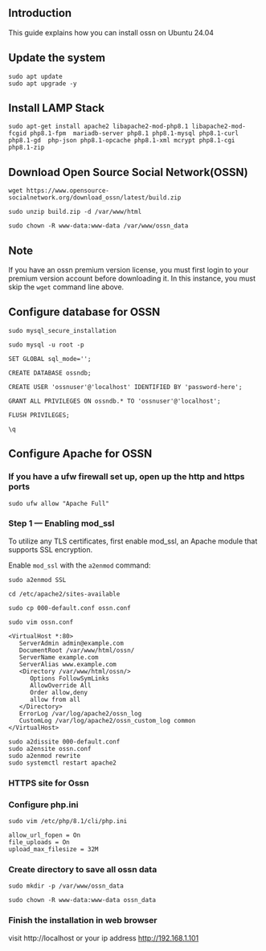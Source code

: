 ## Introduction

This guide explains how  you can install ossn on Ubuntu 24.04

## Update the system

```
sudo apt update  
sudo apt upgrade -y
```

## Install LAMP Stack

```
sudo apt-get install apache2 libapache2-mod-php8.1 libapache2-mod-fcgid php8.1-fpm  mariadb-server php8.1 php8.1-mysql php8.1-curl php8.1-gd  php-json php8.1-opcache php8.1-xml mcrypt php8.1-cgi  php8.1-zip
```

## Download Open Source Social Network(OSSN)

```
wget https://www.opensource-socialnetwork.org/download_ossn/latest/build.zip
```

```
sudo unzip build.zip -d /var/www/html
```

```
sudo chown -R www-data:www-data /var/www/ossn_data
```

## Note

If you have an ossn premium version license, you must first login to your premium version account before downloading it. In this instance, you must skip the ```wget``` command line above. 

## Configure database for OSSN

```
sudo mysql_secure_installation
```

```
sudo mysql -u root -p
```

```
SET GLOBAL sql_mode='';
```

```
CREATE DATABASE ossndb;  
```

```
CREATE USER 'ossnuser'@'localhost' IDENTIFIED BY 'password-here';  
```

```
GRANT ALL PRIVILEGES ON ossndb.* TO 'ossnuser'@'localhost';
```

```
FLUSH PRIVILEGES;
```

```
\q
```
  
## Configure Apache for OSSN

### If you have a ufw firewall set up, open up the http and https ports

```
sudo ufw allow "Apache Full"
```

### Step 1 — Enabling mod_ssl


To utilize any TLS certificates, first enable mod_ssl, an Apache module that supports SSL encryption.

Enable `mod_ssl` with the `a2enmod` command:

```
sudo a2enmod SSL
```



```
cd /etc/apache2/sites-available
```

```
sudo cp 000-default.conf ossn.conf
```

```
sudo vim ossn.conf
```

```
<VirtualHost *:80>
   ServerAdmin admin@example.com  
   DocumentRoot /var/www/html/ossn/  
   ServerName example.com  
   ServerAlias www.example.com  
   <Directory /var/www/html/ossn/> 
      Options FollowSymLinks  
      AllowOverride All  
      Order allow,deny  
      allow from all  
   </Directory>
   ErrorLog /var/log/apache2/ossn_log  
   CustomLog /var/log/apache2/ossn_custom_log common    
</VirtualHost>
```

```
sudo a2dissite 000-default.conf  
sudo a2ensite ossn.conf  
sudo a2enmod rewrite  
sudo systemctl restart apache2
```

### HTTPS site for Ossn



### Configure php.ini

```
sudo vim /etc/php/8.1/cli/php.ini
```

```
allow_url_fopen = On  
file_uploads = On
upload_max_filesize = 32M
```
 
### Create directory to save all ossn data

```
sudo mkdir -p /var/www/ossn_data
```

```
sudo chown -R www-data:www-data ossn_data
```

### Finish the installation in web browser

visit http://localhost or your ip address http://192.168.1.101
